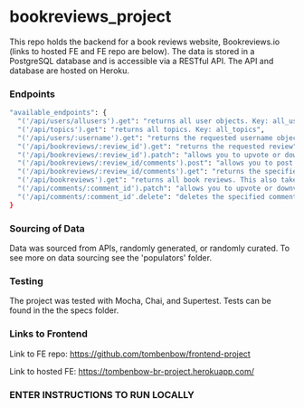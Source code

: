 # bookreviews_project
This repo holds the backend for a book reviews website, Bookreviews.io (links to hosted FE and FE repo are below). The data is stored in a PostgreSQL database and is accessible via a RESTful API. The API and database are hosted on Heroku.

  ### Endpoints
  ```bash 
  "available_endpoints": {
    "('/api/users/allusers').get": "returns all user objects. Key: all_users",
    "('/api/topics').get": "returns all topics. Key: all_topics",
    "('/api/users/:username').get": "returns the requested username object. Key: requested_user",
    "('/api/bookreviews/:review_id').get": "returns the requested review",
    "('/api/bookreviews/:review_id').patch": "allows you to upvote or downvote the review. Send object with vote key ('up'/'down')",
    "('/api/bookreviews/:review_id/comments').post": "allows you to post a new comment to the specified review",
    "('/api/bookreviews/:review_id/comments').get": "returns the specified reviews comments. This also takes sort_by and order as queries",
    "('/api/bookreviews').get": "returns all book reviews. This also takes sort_by, order, username, and topic as queries",
    "('/api/comments/:comment_id').patch": "allows you to upvote or downvote the specified comment. Send object with vote key ('up'/'down')",
    "('/api/comments/:comment_id'.delete": "deletes the specified comment. Must pass the comment owner's username in the req query under the key 'username'. If         comment is successfully deleted will return error message 204."
}
```

  ### Sourcing of Data
Data was sourced from APIs, randomly generated, or randomly curated. To see more on data sourcing see the 'populators' folder.

  ### Testing
The project was tested with Mocha, Chai, and Supertest.
Tests can be found in the the specs folder.

  ### Links to Frontend
Link to FE repo: https://github.com/tombenbow/frontend-project

Link to hosted FE: https://tombenbow-br-project.herokuapp.com/ 

  ### ENTER INSTRUCTIONS TO RUN LOCALLY

